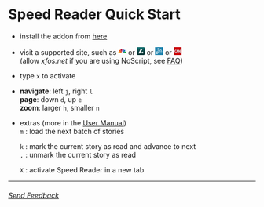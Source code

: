 Speed Reader Quick Start
========================

- install the addon from [here](https://addons.mozilla.org/en-US/firefox/addon/GetSpeedReader/)

- visit a supported site, such as
[![cnbc](sites/cnbc.png)](http://www.cnbc.com/) or
[![slashdot](sites/slashdot.png)](http://slashdot.org/) or
[![engadget](sites/engadget.png)](http://www.engadget.com/) or
[![cnn](sites/cnn.png)](http://edition.cnn.com/)    
(allow _xfos.net_ if you are using NoScript, see [FAQ](https://github.com/xfosdev/SpeedReader/blob/master/FAQ.md))  

- type `x` to activate

- __navigate__:     left `j`, right `l`  
  __page__:         down `d`, up `e`  
  __zoom__:         larger `h`, smaller `n`

- extras (more in the [User Manual](https://github.com/xfosdev/SpeedReader/blob/master/MANUAL.md))  
  `m` : load the next batch of stories  

  `k` : mark the current story as read and advance to next  
  `,` : unmark the current story as read  

  `X` : activate Speed Reader in a new tab  

- - -  
  
###### *[Send Feedback](https://github.com/xfosdev/SpeedReader/issues)*
